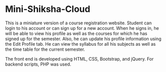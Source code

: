 # Mini-Shiksha-Cloud

This is a miniature version of a course registration website. 
Student can login to his account or can sign up for a new account.
When he signs in, he will be able to view his profile as well as the courses for which he has signed up for the semester.
Also, he can update his profile information using the Edit Profile tab.
He can view the syllabus for all his subjects as well as the time table for the current semester.


The front end is developed using HTML, CSS, Bootstrap, and jQuery. For backend scripts, PHP was used.
